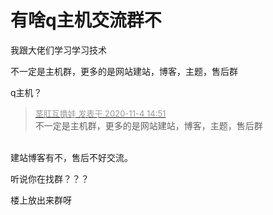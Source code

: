 # 有啥q主机交流群不


我跟大佬们学习学习技术

不一定是主机群，更多的是网站建站，博客，主题，售后群

q主机？<img id="aimg_yO7q8" onclick="zoom(this, this.src, 0, 0, 0)" class="zoom" src="https://cdn.jsdelivr.net/gh/hishis/forum-master/public/images/patch.gif" onmouseover="img_onmouseoverfunc(this)" onload="thumbImg(this)" border="0" alt="" />

<div class="quote"><blockquote><font size="2"><a href="https://www.hostloc.com/forum.php?mod=redirect&amp;goto=findpost&amp;pid=9401806&amp;ptid=762349" target="_blank"><font color="#999999">茎肛互撸娃 发表于 2020-11-4 14:51</font></a></font><br />
不一定是主机群，更多的是网站建站，博客，主题，售后群</blockquote></div><br />
建站博客有不，售后不好交流。

听说你在找群？？？

楼上放出来群呀

